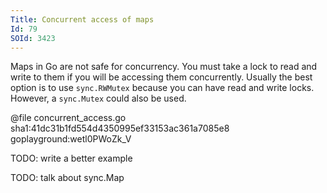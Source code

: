 ```yaml
---
Title: Concurrent access of maps
Id: 79
SOId: 3423
---
```

Maps in Go are not safe for concurrency. You must take a lock to read and write to them if you will be accessing them concurrently. Usually the best option is to use `sync.RWMutex` because you can have read and write locks. However, a `sync.Mutex` could also be used.

@file concurrent_access.go sha1:41dc31b1fd554d4350995ef33153ac361a7085e8 goplayground:wetl0PWoZk_V

TODO: write a better example

TODO: talk about sync.Map